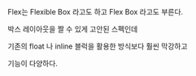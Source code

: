 Flex는 Flexible Box 라고도 하고 Flex Box 라고도 부른다.  

박스 레이아웃을 짤 수 있게 고안된 스펙인데

기존의 float 나 inline 블럭을 활용한 방식보다 훨씬 막강하고

기능이 다양하다.


